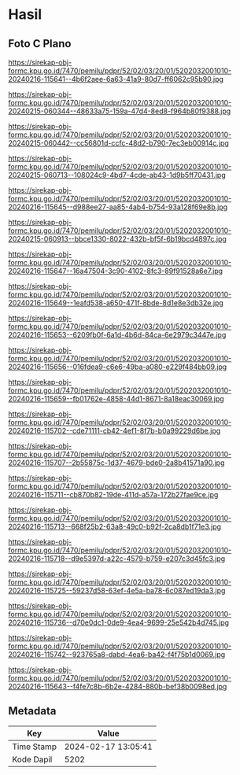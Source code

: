 # Hasil

## Foto C Plano

https://sirekap-obj-formc.kpu.go.id/7470/pemilu/pdpr/52/02/03/20/01/5202032001010-20240216-115641--4b6f2aee-6a63-41a9-80d7-ff6062c95b90.jpg

https://sirekap-obj-formc.kpu.go.id/7470/pemilu/pdpr/52/02/03/20/01/5202032001010-20240215-060344--48633a75-159a-47d4-8ed8-f964b80f9388.jpg

https://sirekap-obj-formc.kpu.go.id/7470/pemilu/pdpr/52/02/03/20/01/5202032001010-20240215-060442--cc56801d-ccfc-48d2-b790-7ec3eb00914c.jpg

https://sirekap-obj-formc.kpu.go.id/7470/pemilu/pdpr/52/02/03/20/01/5202032001010-20240215-060713--108024c9-4bd7-4cde-ab43-1d9b5ff70431.jpg

https://sirekap-obj-formc.kpu.go.id/7470/pemilu/pdpr/52/02/03/20/01/5202032001010-20240216-115645--d988ee27-aa85-4ab4-b754-93a128f69e8b.jpg

https://sirekap-obj-formc.kpu.go.id/7470/pemilu/pdpr/52/02/03/20/01/5202032001010-20240215-060913--bbce1330-8022-432b-bf5f-6b19bcd4897c.jpg

https://sirekap-obj-formc.kpu.go.id/7470/pemilu/pdpr/52/02/03/20/01/5202032001010-20240216-115647--16a47504-3c90-4102-8fc3-89f91528a6e7.jpg

https://sirekap-obj-formc.kpu.go.id/7470/pemilu/pdpr/52/02/03/20/01/5202032001010-20240216-115649--1eafd538-a650-471f-8bde-8d1e8e3db32e.jpg

https://sirekap-obj-formc.kpu.go.id/7470/pemilu/pdpr/52/02/03/20/01/5202032001010-20240216-115653--6209fb0f-6a1d-4b6d-84ca-6e2979c3447e.jpg

https://sirekap-obj-formc.kpu.go.id/7470/pemilu/pdpr/52/02/03/20/01/5202032001010-20240216-115656--016fdea9-c6e6-49ba-a080-e229f484bb09.jpg

https://sirekap-obj-formc.kpu.go.id/7470/pemilu/pdpr/52/02/03/20/01/5202032001010-20240216-115659--fb01762e-4858-44d1-8671-8a18eac30069.jpg

https://sirekap-obj-formc.kpu.go.id/7470/pemilu/pdpr/52/02/03/20/01/5202032001010-20240216-115702--cde71111-cb42-4ef1-8f7b-b0a99229d6be.jpg

https://sirekap-obj-formc.kpu.go.id/7470/pemilu/pdpr/52/02/03/20/01/5202032001010-20240216-115707--2b55875c-1d37-4679-bde0-2a8b41571a90.jpg

https://sirekap-obj-formc.kpu.go.id/7470/pemilu/pdpr/52/02/03/20/01/5202032001010-20240216-115711--cb870b82-19de-411d-a57a-172b27fae9ce.jpg

https://sirekap-obj-formc.kpu.go.id/7470/pemilu/pdpr/52/02/03/20/01/5202032001010-20240216-115713--668f25b2-63a8-49c0-b92f-2ca8db1f71e3.jpg

https://sirekap-obj-formc.kpu.go.id/7470/pemilu/pdpr/52/02/03/20/01/5202032001010-20240216-115718--d9e5397d-a22c-4579-b759-e207c3d45fc3.jpg

https://sirekap-obj-formc.kpu.go.id/7470/pemilu/pdpr/52/02/03/20/01/5202032001010-20240216-115725--59237d58-63ef-4e5a-ba78-6c087ed19da3.jpg

https://sirekap-obj-formc.kpu.go.id/7470/pemilu/pdpr/52/02/03/20/01/5202032001010-20240216-115736--d70e0dc1-0de9-4ea4-9699-25e542b4d745.jpg

https://sirekap-obj-formc.kpu.go.id/7470/pemilu/pdpr/52/02/03/20/01/5202032001010-20240216-115742--923765a8-dabd-4ea6-ba42-f4f75b1d0069.jpg

https://sirekap-obj-formc.kpu.go.id/7470/pemilu/pdpr/52/02/03/20/01/5202032001010-20240216-115643--f4fe7c8b-6b2e-4284-880b-bef38b0098ed.jpg


## Metadata

| Key        | Value               |
| ---------- | ------------------- |
| Time Stamp | 2024-02-17 13:05:41 |
| Kode Dapil | 5202                |



